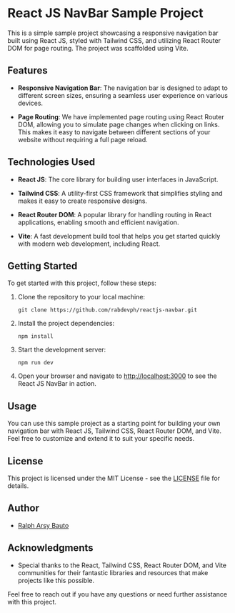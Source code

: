 # React JS NavBar Sample Project

This is a simple sample project showcasing a responsive navigation bar built using React JS, styled with Tailwind CSS, and utilizing React Router DOM for page routing. The project was scaffolded using Vite.

## Features

- **Responsive Navigation Bar**: The navigation bar is designed to adapt to different screen sizes, ensuring a seamless user experience on various devices.

- **Page Routing**: We have implemented page routing using React Router DOM, allowing you to simulate page changes when clicking on links. This makes it easy to navigate between different sections of your website without requiring a full page reload.

## Technologies Used

- **React JS**: The core library for building user interfaces in JavaScript.

- **Tailwind CSS**: A utility-first CSS framework that simplifies styling and makes it easy to create responsive designs.

- **React Router DOM**: A popular library for handling routing in React applications, enabling smooth and efficient navigation.

- **Vite**: A fast development build tool that helps you get started quickly with modern web development, including React.

## Getting Started

To get started with this project, follow these steps:

1. Clone the repository to your local machine:

   ```
   git clone https://github.com/rabdevph/reactjs-navbar.git
   ```

2. Install the project dependencies:

   ```
   npm install
   ```

3. Start the development server:

   ```
   npm run dev
   ```

4. Open your browser and navigate to [http://localhost:3000](http://localhost:3000) to see the React JS NavBar in action.

## Usage

You can use this sample project as a starting point for building your own navigation bar with React JS, Tailwind CSS, React Router DOM, and Vite. Feel free to customize and extend it to suit your specific needs.

## License

This project is licensed under the MIT License - see the [LICENSE](LICENSE.md) file for details.

## Author

- [Ralph Arsy Bauto](https://github.com/rabdevph)

## Acknowledgments

- Special thanks to the React, Tailwind CSS, React Router DOM, and Vite communities for their fantastic libraries and resources that make projects like this possible.

Feel free to reach out if you have any questions or need further assistance with this project.
